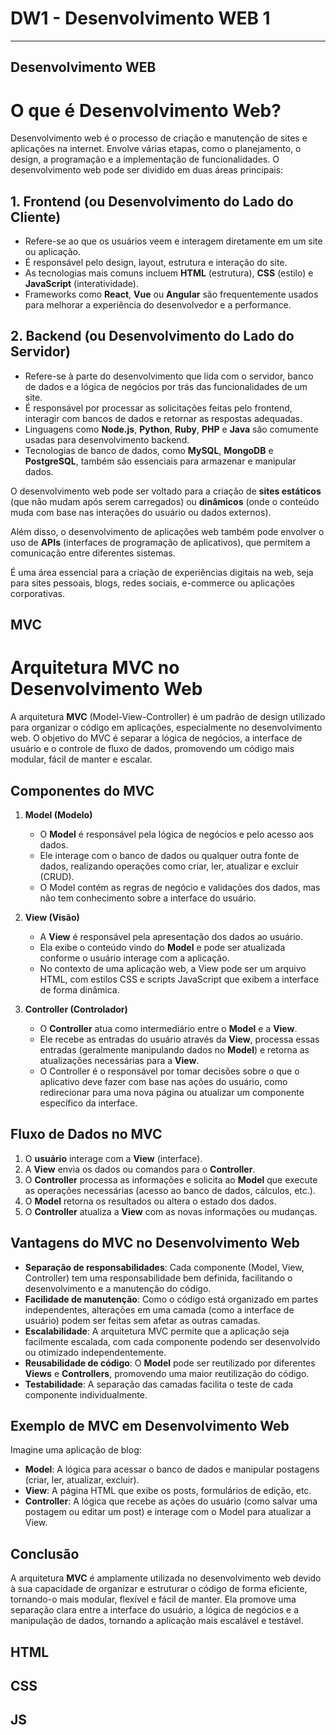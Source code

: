 # DW1 - Desenvolvimento WEB 1 
---
## Desenvolvimento WEB



# O que é Desenvolvimento Web?

Desenvolvimento web é o processo de criação e manutenção de sites e aplicações na internet. Envolve várias etapas, como o planejamento, o design, a programação e a implementação de funcionalidades. O desenvolvimento web pode ser dividido em duas áreas principais:

## 1. Frontend (ou Desenvolvimento do Lado do Cliente)
- Refere-se ao que os usuários veem e interagem diretamente em um site ou aplicação.
- É responsável pelo design, layout, estrutura e interação do site.
- As tecnologias mais comuns incluem **HTML** (estrutura), **CSS** (estilo) e **JavaScript** (interatividade).
- Frameworks como **React**, **Vue** ou **Angular** são frequentemente usados para melhorar a experiência do desenvolvedor e a performance.

## 2. Backend (ou Desenvolvimento do Lado do Servidor)
- Refere-se à parte do desenvolvimento que lida com o servidor, banco de dados e a lógica de negócios por trás das funcionalidades de um site.
- É responsável por processar as solicitações feitas pelo frontend, interagir com bancos de dados e retornar as respostas adequadas.
- Linguagens como **Node.js**, **Python**, **Ruby**, **PHP** e **Java** são comumente usadas para desenvolvimento backend.
- Tecnologias de banco de dados, como **MySQL**, **MongoDB** e **PostgreSQL**, também são essenciais para armazenar e manipular dados.

O desenvolvimento web pode ser voltado para a criação de **sites estáticos** (que não mudam após serem carregados) ou **dinâmicos** (onde o conteúdo muda com base nas interações do usuário ou dados externos).

Além disso, o desenvolvimento de aplicações web também pode envolver o uso de **APIs** (interfaces de programação de aplicativos), que permitem a comunicação entre diferentes sistemas.

É uma área essencial para a criação de experiências digitais na web, seja para sites pessoais, blogs, redes sociais, e-commerce ou aplicações corporativas.


## MVC

# Arquitetura MVC no Desenvolvimento Web

A arquitetura **MVC** (Model-View-Controller) é um padrão de design utilizado para organizar o código em aplicações, especialmente no desenvolvimento web. O objetivo do MVC é separar a lógica de negócios, a interface de usuário e o controle de fluxo de dados, promovendo um código mais modular, fácil de manter e escalar.

## Componentes do MVC

1. **Model (Modelo)**
   - O **Model** é responsável pela lógica de negócios e pelo acesso aos dados.
   - Ele interage com o banco de dados ou qualquer outra fonte de dados, realizando operações como criar, ler, atualizar e excluir (CRUD).
   - O Model contém as regras de negócio e validações dos dados, mas não tem conhecimento sobre a interface do usuário.

2. **View (Visão)**
   - A **View** é responsável pela apresentação dos dados ao usuário.
   - Ela exibe o conteúdo vindo do **Model** e pode ser atualizada conforme o usuário interage com a aplicação.
   - No contexto de uma aplicação web, a View pode ser um arquivo HTML, com estilos CSS e scripts JavaScript que exibem a interface de forma dinâmica.

3. **Controller (Controlador)**
   - O **Controller** atua como intermediário entre o **Model** e a **View**.
   - Ele recebe as entradas do usuário através da **View**, processa essas entradas (geralmente manipulando dados no **Model**) e retorna as atualizações necessárias para a **View**.
   - O Controller é o responsável por tomar decisões sobre o que o aplicativo deve fazer com base nas ações do usuário, como redirecionar para uma nova página ou atualizar um componente específico da interface.

## Fluxo de Dados no MVC

1. O **usuário** interage com a **View** (interface).
2. A **View** envia os dados ou comandos para o **Controller**.
3. O **Controller** processa as informações e solicita ao **Model** que execute as operações necessárias (acesso ao banco de dados, cálculos, etc.).
4. O **Model** retorna os resultados ou altera o estado dos dados.
5. O **Controller** atualiza a **View** com as novas informações ou mudanças.

## Vantagens do MVC no Desenvolvimento Web

- **Separação de responsabilidades**: Cada componente (Model, View, Controller) tem uma responsabilidade bem definida, facilitando o desenvolvimento e a manutenção do código.
- **Facilidade de manutenção**: Como o código está organizado em partes independentes, alterações em uma camada (como a interface de usuário) podem ser feitas sem afetar as outras camadas.
- **Escalabilidade**: A arquitetura MVC permite que a aplicação seja facilmente escalada, com cada componente podendo ser desenvolvido ou otimizado independentemente.
- **Reusabilidade de código**: O **Model** pode ser reutilizado por diferentes **Views** e **Controllers**, promovendo uma maior reutilização do código.
- **Testabilidade**: A separação das camadas facilita o teste de cada componente individualmente.

## Exemplo de MVC em Desenvolvimento Web

Imagine uma aplicação de blog:

- **Model**: A lógica para acessar o banco de dados e manipular postagens (criar, ler, atualizar, excluir).
- **View**: A página HTML que exibe os posts, formulários de edição, etc.
- **Controller**: A lógica que recebe as ações do usuário (como salvar uma postagem ou editar um post) e interage com o Model para atualizar a View.

## Conclusão

A arquitetura **MVC** é amplamente utilizada no desenvolvimento web devido à sua capacidade de organizar e estruturar o código de forma eficiente, tornando-o mais modular, flexível e fácil de manter. Ela promove uma separação clara entre a interface do usuário, a lógica de negócios e a manipulação de dados, tornando a aplicação mais escalável e testável.


## HTML

## CSS

## JS


